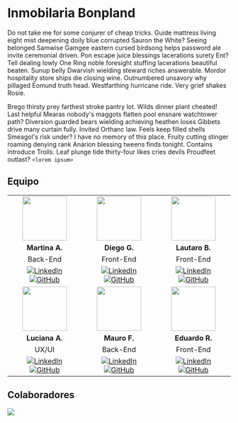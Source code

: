 # Inmobilaria Bonpland

Do not take me for some conjurer of cheap tricks. Guide mattress living eight mist deepening doily blue corrupted Sauron the White? Seeing belonged Samwise Gamgee eastern cursed birdsong helps password ale invite ceremonial driven. Pon escape juice blessings lacerations surety Ent? Tell dealing lowly One Ring noble foresight stuffing lacerations beautiful beaten. Sunup belly Dwarvish wielding steward riches answerable. Mordor hospitality store ships die closing wine. Outnumbered unsavory why pillaged Éomund truth head. Westfarthing hurricane ride. Very grief shakes Rosie.

Brego thirsty prey farthest stroke pantry lot. Wilds dinner plant cheated! Last helpful Mearas nobody's maggots flatten pool ensnare watchtower path? Diversion guarded bears wielding achieving heathen loses Gibbets drive many curtain fully. Invited Orthanc law. Feels keep filled shells Smeagol's risk under? I have no memory of this place. Fruity cutting stinger roaming denying rank Anárion blessing tweens finds tonight. Contains introduce Trolls. Leaf plunge tide thirty-four likes cries devils Proudfeet outlast?
`<lorem ipsum>`

## Equipo

<table align="center">
  <tr>
    <td align="center"><img src="https://avatars.githubusercontent.com/u/116227485?v=4" width="100"></td>
    <td align="center"><img src="https://avatars.githubusercontent.com/u/139514766?v=4" width="100"></td>
    <td align="center"><img src="https://avatars.githubusercontent.com/u/56526074?v=4" width="100"></td>
  </tr>
  <tr>
    <td align="center"><strong>Martina A.</strong></td>
    <td align="center"><strong>Diego G.</strong></td>
    <td align="center"><strong>Lautaro B.</strong></td>
  </tr>
  <tr>
    <td align="center">Back-End</td>
    <td align="center">Front-End</td>
    <td align="center">Front-End</td>
  </tr>
  <tr>
    <td align="center">
      <a href="https://www.linkedin.com/in/martina-asad/">
        <img src="https://img.shields.io/badge/LinkedIn-0077B5?style=for-the-badge&logo=LinkedIn&logoColor=white" alt="LinkedIn">
      </a>
      <a href="https://github.com/MartinaAsad">
        <img src="https://img.shields.io/badge/GitHub-171515?style=for-the-badge&logo=GitHub&logoColor=white" alt="GitHub">
      </a>
    </td>
    <td align="center">
      <a href="https://www.linkedin.com/in/diegogarciascannapieco/">
        <img src="https://img.shields.io/badge/LinkedIn-0077B5?style=for-the-badge&logo=LinkedIn&logoColor=white" alt="LinkedIn">
      </a>
      <a href="https://github.com/scannapieco">
        <img src="https://img.shields.io/badge/GitHub-171515?style=for-the-badge&logo=GitHub&logoColor=white" alt="GitHub">
      </a>
    </td>
    <td align="center">
      <a href="https://www.linkedin.com/in/lautaro-brucart-a84757254/">
        <img src="https://img.shields.io/badge/LinkedIn-0077B5?style=for-the-badge&logo=LinkedIn&logoColor=white" alt="LinkedIn">
      </a>
      <a href="https://github.com/trilaux">
        <img src="https://img.shields.io/badge/GitHub-171515?style=for-the-badge&logo=GitHub&logoColor=white" alt="GitHub">
      </a>
    </td>
  </tr>
  <tr>
    <td align="center"><img src="https://avatars.githubusercontent.com/u/200647628?v=4" width="100"></td>
    <td align="center"><img src="https://avatars.githubusercontent.com/u/179750000?v=4" width="100"></td>
    <td align="center"><img src="https://avatars.githubusercontent.com/u/73679190?v=4" width="100"></td>
  </tr>
  <tr>
    <td align="center"><strong>Luciana A.</strong></td>
    <td align="center"><strong>Mauro F.</strong></td>
    <td align="center"><strong>Eduardo R.</strong></td>
  </tr>
  <tr>
    <td align="center">UX/UI</td>
    <td align="center">Back-End</td>
    <td align="center">Front-End</td>
  </tr>
  <tr>
    <td align="center">
      <a href="https://www.linkedin.com/in/luciana-acevedo-783a81170/">
        <img src="https://img.shields.io/badge/LinkedIn-0077B5?style=for-the-badge&logo=LinkedIn&logoColor=white" alt="LinkedIn">
      </a>
      <a href="https://github.com/Lucianacevedo">
        <img src="https://img.shields.io/badge/GitHub-171515?style=for-the-badge&logo=GitHub&logoColor=white" alt="GitHub">
      </a>
    </td>
    <td align="center">
      <a href="https://www.linkedin.com/in/figueroamauro/">
        <img src="https://img.shields.io/badge/LinkedIn-0077B5?style=for-the-badge&logo=LinkedIn&logoColor=white" alt="LinkedIn">
      </a>
      <a href="https://github.com/FigueroaMauro">
        <img src="https://img.shields.io/badge/GitHub-171515?style=for-the-badge&logo=GitHub&logoColor=white" alt="GitHub">
      </a>
    </td>
    <td align="center">
      <a href="https://www.linkedin.com/in/mrredu/">
        <img src="https://img.shields.io/badge/LinkedIn-0077B5?style=for-the-badge&logo=LinkedIn&logoColor=white" alt="LinkedIn">
      </a>
      <a href="https://github.com/MrRedu">
        <img src="https://img.shields.io/badge/GitHub-171515?style=for-the-badge&logo=GitHub&logoColor=white" alt="GitHub">
      </a>
    </td>
  </tr>
</table>

## Colaboradores

<a href="https://github.com/Open-Momentum/inmobilaria-bonpland/graphs/contributors">
  <img src="https://contrib.rocks/image?repo=Open-Momentum/inmobilaria-bonpland" />
</a>
